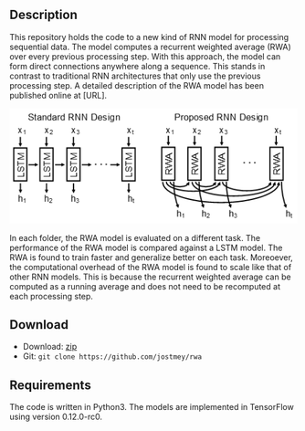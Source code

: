 ## Description

This repository holds the code to a new kind of RNN model for processing sequential data. The model computes a recurrent weighted average (RWA) over every previous processing step. With this approach, the model can form direct connections anywhere along a sequence. This stands in contrast to traditional RNN architectures that only use the previous processing step. A detailed description of the RWA model has been published online at [URL].

![alt text](artwork/figure.png "Comparison of RNN architectures")

In each folder, the RWA model is evaluated on a different task. The performance of the RWA model is compared against a LSTM model. The RWA is found to train faster and generalize better on each task. Moreoever, the computational overhead of the RWA model is found to scale like that of other RNN models. This is because the recurrent weighted average can be computed as a running average and does not need to be recomputed at each processing step.

## Download

* Download: [zip](https://github.com/jostmey/rwa/zipball/master)
* Git: `git clone https://github.com/jostmey/rwa`

## Requirements

The code is written in Python3. The models are implemented in TensorFlow using version 0.12.0-rc0.

